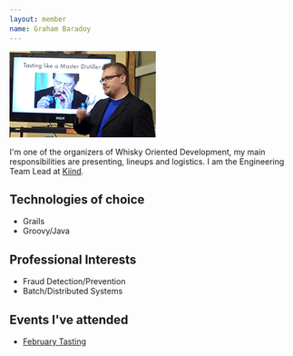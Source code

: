 ```yaml
---
layout: member
name: Graham Baradoy
---
```


![Graham Baradoy](/members/images/graham-baradoy.jpg)

I'm one of the organizers of Whisky Oriented Development, my main responsibilities are presenting, lineups and logistics. I am the Engineering Team Lead at [Kiind](http://www.kiind.me). 

## Technologies of choice

* Grails
* Groovy/Java

## Professional Interests

* Fraud Detection/Prevention
* Batch/Distributed Systems

## Events I've attended

* [February Tasting](/2014/02/18/Tasting-Notes/)
